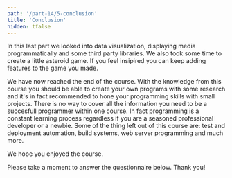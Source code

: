 ```yaml
---
path: '/part-14/5-conclusion'
title: 'Conclusion'
hidden: tfalse
---
```


<!-- TODO: koko kurssin recap -->

In this last part we looked into data visualization, displaying media programmatically and some third party libraries. We also took some time to create a little asteroid game. If you feel insipired you can keep adding features to the game you made.

We have now reached the end of the course. With the knowledge from this course you should be able to create your own programs with some research and it's in fact recommended to hone your programming skills with small projects. There is no way to cover all the information you need to be a succesfull programmer within one course. In fact programming is a constant learning process regardless if you are a seasoned professional developer or a newbie. Some of the thing left out of this course are: test and deployment automation, build systems, web server programming and much more.

We hope you enjoyed the course.

Please take a moment to answer the questionnaire below. Thank you!

<quiz id="5cbb56a5-22cf-5617-8bab-45d6371eb76f"></quiz>
